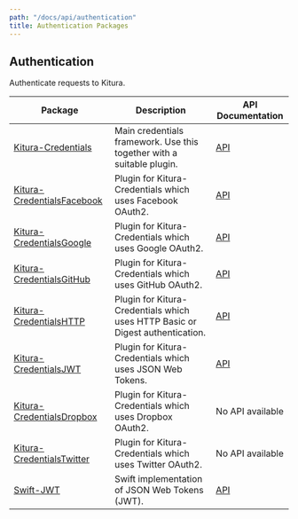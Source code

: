 ```yaml
---
path: "/docs/api/authentication"
title: Authentication Packages
---
```


## Authentication

 Authenticate requests to Kitura.

 | Package      | Description | API Documentation |
 | ----------- | ----------- | ------- |
 | [Kitura-Credentials](https://github.com/IBM-Swift/Kitura-Credentials)  | Main credentials framework. Use this together with a suitable plugin. | [API](https://ibm-swift.github.io/Kitura-Credentials/) |
 | [Kitura-CredentialsFacebook](https://github.com/Kitura/Kitura-CredentialsFacebook)  | Plugin for Kitura-Credentials which uses Facebook OAuth2. | [API](https://ibm-swift.github.io/Kitura-CredentialsFacebook/) |
 | [Kitura-CredentialsGoogle](https://github.com/IBM-Swift/Kitura-CredentialsGoogle)  | Plugin for Kitura-Credentials which uses Google OAuth2. | [API](https://ibm-swift.github.io/Kitura-CredentialsGoogle/) |
 | [Kitura-CredentialsGitHub](https://github.com/IBM-Swift/Kitura-CredentialsGitHub)  | Plugin for Kitura-Credentials which uses GitHub OAuth2. | [API](https://ibm-swift.github.io/Kitura-CredentialsGitHub/) |
 | [Kitura-CredentialsHTTP](https://github.com/IBM-Swift/Kitura-CredentialsHTTP)  | Plugin for Kitura-Credentials which uses HTTP Basic or Digest authentication. | [API](https://ibm-swift.github.io/Kitura-CredentialsHTTP/) |
 | [Kitura-CredentialsJWT](https://github.com/Kitura/Kitura-CredentialsJWT)  | Plugin for Kitura-Credentials which uses JSON Web Tokens. | [API](https://ibm-swift.github.io/Kitura-CredentialsJWT/) |
 | [Kitura-CredentialsDropbox](https://github.com/crspybits/CredentialsDropbox)  | Plugin for Kitura-Credentials which uses Dropbox OAuth2. | No API available |
 | [Kitura-CredentialsTwitter](https://github.com/jacobvanorder/Kitura-CredentialsTwitter)  | Plugin for Kitura-Credentials which uses Twitter OAuth2. | No API available |
 | [Swift-JWT](https://github.com/IBM-Swift/Swift-JWT) | Swift implementation of JSON Web Tokens (JWT). | [API](https://ibm-swift.github.io/Swift-JWT/) |
